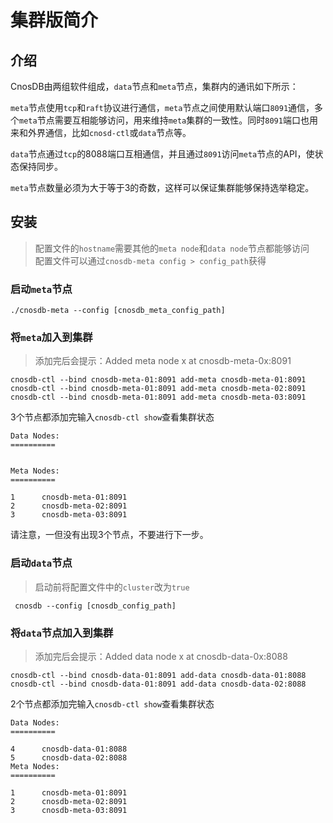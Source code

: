 # 集群版简介

## 介绍

CnosDB由两组软件组成，`data`节点和`meta`节点，集群内的通讯如下所示：

`meta`节点使用`tcp`和`raft`协议进行通信，`meta`节点之间使用默认端口`8091`通信，多个`meta`节点需要互相能够访问，用来维持`meta`集群的一致性。同时`8091`端口也用来和外界通信，比如`cnosd-ctl`或`data`节点等。

`data`节点通过`tcp`的8088端口互相通信，并且通过`8091`访问`meta`节点的API，使状态保持同步。

`meta`节点数量必须为大于等于3的奇数，这样可以保证集群能够保持选举稳定。

## 安装

> 配置文件的`hostname`需要其他的`meta node`和`data node`节点都能够访问\
> 配置文件可以通过`cnosdb-meta config > config_path`获得

### 启动`meta`节点

```
./cnosdb-meta --config [cnosdb_meta_config_path]
```

### 将`meta`加入到集群

> 添加完后会提示：Added meta node x at cnosdb-meta-0x:8091

```
cnosdb-ctl --bind cnosdb-meta-01:8091 add-meta cnosdb-meta-01:8091
cnosdb-ctl --bind cnosdb-meta-01:8091 add-meta cnosdb-meta-02:8091
cnosdb-ctl --bind cnosdb-meta-01:8091 add-meta cnosdb-meta-03:8091
```

3个节点都添加完输入`cnosdb-ctl show`查看集群状态

```
Data Nodes:
==========


Meta Nodes:
==========

1      cnosdb-meta-01:8091
2      cnosdb-meta-02:8091
3      cnosdb-meta-03:8091
```

请注意，一但没有出现3个节点，不要进行下一步。

### 启动`data`节点

> 启动前将配置文件中的`cluster`改为`true`

```
 cnosdb --config [cnosdb_config_path]
```

### 将`data`节点加入到集群

> 添加完后会提示：Added data node x at cnosdb-data-0x:8088

```
cnosdb-ctl --bind cnosdb-data-01:8091 add-data cnosdb-data-01:8088
cnosdb-ctl --bind cnosdb-data-01:8091 add-data cnosdb-data-02:8088
```

2个节点都添加完输入`cnosdb-ctl show`查看集群状态

```
Data Nodes:
==========

4      cnosdb-data-01:8088
5      cnosdb-data-02:8088
Meta Nodes:
==========

1      cnosdb-meta-01:8091
2      cnosdb-meta-02:8091
3      cnosdb-meta-03:8091
```